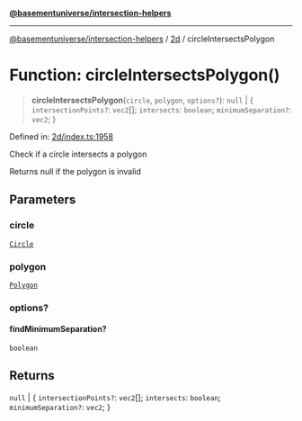 [**@basementuniverse/intersection-helpers**](../../README.md)

***

[@basementuniverse/intersection-helpers](../../README.md) / [2d](../README.md) / circleIntersectsPolygon

# Function: circleIntersectsPolygon()

> **circleIntersectsPolygon**(`circle`, `polygon`, `options?`): `null` \| \{ `intersectionPoints?`: `vec2`[]; `intersects`: `boolean`; `minimumSeparation?`: `vec2`; \}

Defined in: [2d/index.ts:1958](https://github.com/basementuniverse/intersection-helpers/blob/ce8bdda9fbd616d6a406e87a4824e91fffc01d0e/src/2d/index.ts#L1958)

Check if a circle intersects a polygon

Returns null if the polygon is invalid

## Parameters

### circle

[`Circle`](../types/type-aliases/Circle.md)

### polygon

[`Polygon`](../types/type-aliases/Polygon.md)

### options?

#### findMinimumSeparation?

`boolean`

## Returns

`null` \| \{ `intersectionPoints?`: `vec2`[]; `intersects`: `boolean`; `minimumSeparation?`: `vec2`; \}
